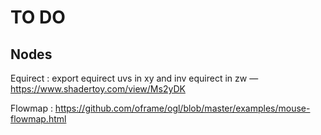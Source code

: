 # TO DO

## Nodes
Equirect : export equirect uvs in xy and inv equirect in zw — https://www.shadertoy.com/view/Ms2yDK

Flowmap : https://github.com/oframe/ogl/blob/master/examples/mouse-flowmap.html